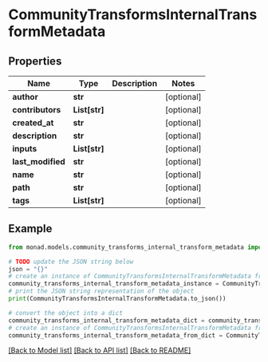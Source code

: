 # CommunityTransformsInternalTransformMetadata


## Properties

Name | Type | Description | Notes
------------ | ------------- | ------------- | -------------
**author** | **str** |  | [optional] 
**contributors** | **List[str]** |  | [optional] 
**created_at** | **str** |  | [optional] 
**description** | **str** |  | [optional] 
**inputs** | **List[str]** |  | [optional] 
**last_modified** | **str** |  | [optional] 
**name** | **str** |  | [optional] 
**path** | **str** |  | [optional] 
**tags** | **List[str]** |  | [optional] 

## Example

```python
from monad.models.community_transforms_internal_transform_metadata import CommunityTransformsInternalTransformMetadata

# TODO update the JSON string below
json = "{}"
# create an instance of CommunityTransformsInternalTransformMetadata from a JSON string
community_transforms_internal_transform_metadata_instance = CommunityTransformsInternalTransformMetadata.from_json(json)
# print the JSON string representation of the object
print(CommunityTransformsInternalTransformMetadata.to_json())

# convert the object into a dict
community_transforms_internal_transform_metadata_dict = community_transforms_internal_transform_metadata_instance.to_dict()
# create an instance of CommunityTransformsInternalTransformMetadata from a dict
community_transforms_internal_transform_metadata_from_dict = CommunityTransformsInternalTransformMetadata.from_dict(community_transforms_internal_transform_metadata_dict)
```
[[Back to Model list]](../README.md#documentation-for-models) [[Back to API list]](../README.md#documentation-for-api-endpoints) [[Back to README]](../README.md)


